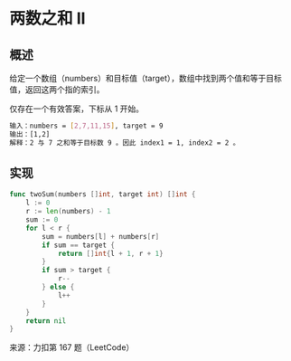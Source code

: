 # 两数之和 II

## 概述

给定一个数组（numbers）和目标值（target），数组中找到两个值和等于目标值，返回这两个指的索引。

仅存在一个有效答案，下标从 1 开始。

```bash
输入：numbers = [2,7,11,15], target = 9
输出：[1,2]
解释：2 与 7 之和等于目标数 9 。因此 index1 = 1, index2 = 2 。
```

## 实现

```go
func twoSum(numbers []int, target int) []int {
    l := 0
    r := len(numbers) - 1
    sum := 0
    for l < r {
        sum = numbers[l] + numbers[r]
        if sum == target {
            return []int{l + 1, r + 1}
        }
        if sum > target {
            r--
        } else {
            l++
        }
    }
    return nil
}
```

来源：力扣第 167 题（LeetCode）

<comment-comment/> 
